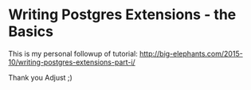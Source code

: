 # Writing Postgres Extensions - the Basics

This is my personal followup of tutorial: http://big-elephants.com/2015-10/writing-postgres-extensions-part-i/

Thank you Adjust ;)
